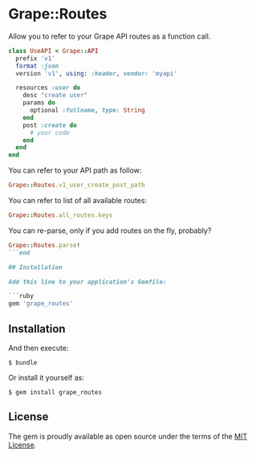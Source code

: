 # Grape::Routes

Allow you to refer to your Grape API routes as a function call.

```ruby
class UseAPI < Grape::API
  prefix 'v1'
  format :json
  version 'v1', using: :header, vendor: 'myapi'

  resources :user do
    desc "create user"
    params do
      optional :fullname, type: String
    end
    post :create do
      # your code
    end
  end
end
```

You can refer to your API path as follow:

```ruby
Grape::Routes.v1_user_create_post_path
```

You can refer to list of all available routes:

```ruby
Grape::Routes.all_routes.keys
```

You can re-parse, only if you add routes on the fly, probably?

```ruby
Grape::Routes.parse!
```end

## Installation

Add this line to your application's Gemfile:

```ruby
gem 'grape_routes'
```

## Installation

And then execute:

    $ bundle

Or install it yourself as:

    $ gem install grape_routes

## License

The gem is proudly available as open source under the terms of the [MIT License](http://opensource.org/licenses/MIT).

